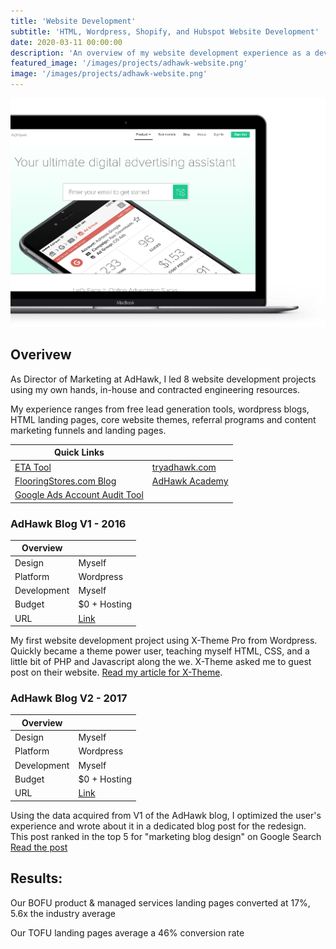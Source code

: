 ```yaml
---
title: 'Website Development'
subtitle: 'HTML, Wordpress, Shopify, and Hubspot Website Development'
date: 2020-03-11 00:00:00
description: 'An overview of my website development experience as a developer, project manager, and team lead across FloorForce, AdHawk, and as an independent consultant'
featured_image: '/images/projects/adhawk-website.png'
image: '/images/projects/adhawk-website.png'
---
```

![](/images/projects/adhawk-website.png)

## Overivew

As Director of Marketing at AdHawk, I led 8 website development projects using my own hands, in-house and contracted engineering resources. 

My experience ranges from free lead generation tools, wordpress blogs, HTML landing pages, core website themes, referral programs and content marketing funnels and landing pages. 

| **Quick Links** |    |
|----|----|
|[ETA Tool](https://www.tryadhawk.com/tools/adwords-expanded-text-ads-tool/) | [tryadhawk.com](https://www.tryadhawk.com) | 
|[FlooringStores.com Blog](https://www.flooringstores.com/blog/) | [AdHawk Academy](https://blog.tryadhawk.com/learn/)  | 
| [Google Ads Account Audit Tool](/img/files/adhawk-account-audit-tool-v1.png)|


### AdHawk Blog V1 - 2016

| Overview |     |
| -------- | ---- |
| Design   | Myself   |
| Platform | Wordpress |
| Development | Myself |
| Budget | $0 + Hosting |
| URL |    [Link](http://blog.tryadhawk.com) | 

My first website development project using X-Theme Pro from Wordpress. Quickly became a theme power user, teaching myself HTML, CSS, and a little bit of PHP and Javascript along the we. X-Theme asked me to guest post on their website. [Read my article for X-Theme](https://theme.co/blog/how-switching-to-x-theme-helped-us-double-traffic-boost-lead-generation-strengthen-our-brand/). 

### AdHawk Blog V2 - 2017

| Overview |    |
| -------- | ---- |
| Design   | Myself   |
| Platform | Wordpress |
| Development | Myself |
| Budget | $0 + Hosting |
| URL |  [Link](https://blog.tryadhawk.com) |

Using the data acquired from V1 of the AdHawk blog, I optimized the user's experience and wrote about it in a dedicated blog post for the redesign. This post ranked in the top 5 for "marketing blog design" on Google Search [Read the post](https://blog.tryadhawk.com/marketing-tips/best-blog-designs/)


## Results: 
Our BOFU product & managed services landing pages converted at 17%, 5.6x the industry average

Our TOFU landing pages average a 46% conversion rate
